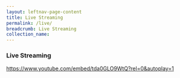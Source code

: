 ```yaml
---
layout: leftnav-page-content
title: Live Streaming
permalink: /live/
breadcrumb: Live Streaming
collection_name: 
---
```

### **Live Streaming**
https://www.youtube.com/embed/tda0GLO9WtQ?rel=0&autoplay=1
